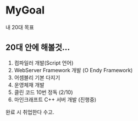 # MyGoal
내 20대 목표


## 20대 안에 해볼것...
1. 컴파일러 개발(Script 언어)
2. WebServer Framework 개발 (O Endy Framework)
3. 어셈블리 기본 다지기
4. 운영체재 개발
5. 클린 코드 10번 정독 (2/10)
6. 마인크래프트 C++ 서버 개발 (진행중)

완료 시 취업한다 수고.
